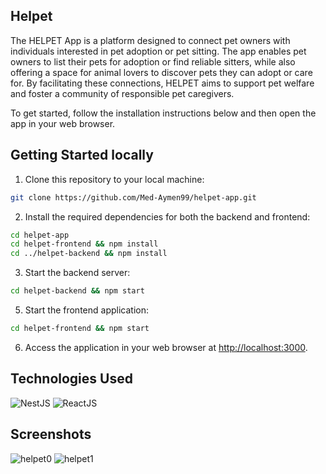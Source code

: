 ## Helpet
The HELPET App is a platform designed to connect pet owners with individuals interested in pet adoption or pet sitting. The app enables pet owners to list their pets for adoption or find reliable sitters, while also offering a space for animal lovers to discover pets they can adopt or care for. By facilitating these connections, HELPET aims to support pet welfare and foster a community of responsible pet caregivers.

To get started, follow the installation instructions below and then open the app in your web browser.

## Getting Started locally

1. Clone this repository to your local machine:
```bash
git clone https://github.com/Med-Aymen99/helpet-app.git
```

2. Install the required dependencies for both the backend and frontend:
```bash
cd helpet-app
cd helpet-frontend && npm install
cd ../helpet-backend && npm install
```

3. Start the backend server:
```bash
cd helpet-backend && npm start
```

5. Start the frontend application:
```bash
cd helpet-frontend && npm start
```

6. Access the application in your web browser at [http://localhost:3000](http://localhost:3000).


## Technologies Used

![NestJS](https://nestjs.com/img/logo_text.svg) 
![ReactJS](https://upload.wikimedia.org/wikipedia/commons/a/a7/React-icon.svg)


## Screenshots
![helpet0](https://github.com/user-attachments/assets/f3a657fa-5d8a-4adf-b1a5-946f3188e70b)
![helpet1](https://github.com/user-attachments/assets/2ffb3afc-8bc2-4743-ab8d-f67829d9e535)

